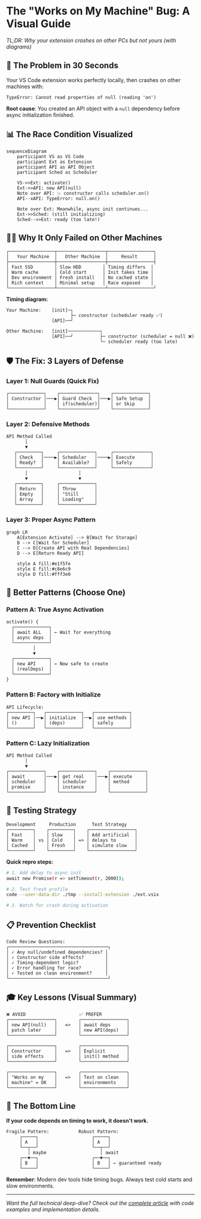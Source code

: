 # The "Works on My Machine" Bug: A Visual Guide

*TL;DR: Why your extension crashes on other PCs but not yours (with diagrams)*

## 🚨 The Problem in 30 Seconds

Your VS Code extension works perfectly locally, then crashes on other machines with:
```
TypeError: Cannot read properties of null (reading 'on')
```

**Root cause**: You created an API object with a `null` dependency before async initialization finished.

## 📊 The Race Condition Visualized

```mermaid
sequenceDiagram
    participant VS as VS Code
    participant Ext as Extension
    participant API as API Object
    participant Sched as Scheduler
    
    VS->>Ext: activate()
    Ext->>API: new API(null)
    Note over API: 💥 constructor calls scheduler.on()
    API--xAPI: TypeError: null.on()
    
    Note over Ext: Meanwhile, async init continues...
    Ext->>Sched: (still initializing)
    Sched-->>Ext: ready (too late!)
```

## 🏃‍♂️ Why It Only Failed on Other Machines

```
┌─────────────────┬──────────────────┬─────────────────┐
│   Your Machine  │   Other Machine  │     Result      │
├─────────────────┼──────────────────┼─────────────────┤
│ Fast SSD        │ Slow HDD        │ Timing differs  │
│ Warm cache      │ Cold start      │ Init takes time │
│ Dev environment │ Fresh install   │ No cached state │
│ Rich context    │ Minimal setup   │ Race exposed    │
└─────────────────┴──────────────────┴─────────────────┘
```

**Timing diagram:**
```
Your Machine:    [init]─┐
                        ├─ constructor (scheduler ready ✅)
                 [API]──┘

Other Machine:   [init]────────────┐
                 [API]──┘          ├─ constructor (scheduler = null ❌)
                                   └─ scheduler ready (too late)
```

## 🛡️ The Fix: 3 Layers of Defense

### Layer 1: Null Guards (Quick Fix)
```
┌─────────────┐    ┌──────────────┐    ┌─────────────┐
│ Constructor │───▶│ Guard Check  │───▶│ Safe Setup  │
│             │    │ if(scheduler)│    │ or Skip     │
└─────────────┘    └──────────────┘    └─────────────┘
```

### Layer 2: Defensive Methods
```
API Method Called
       │
       ▼
   ┌─────────┐     ┌─────────────┐     ┌──────────────┐
   │ Check   │────▶│ Scheduler   │────▶│ Execute      │
   │ Ready?  │     │ Available?  │     │ Safely       │
   └─────────┘     └─────────────┘     └──────────────┘
       │                   │
       ▼                   ▼
   ┌─────────┐     ┌─────────────┐
   │ Return  │     │ Throw       │
   │ Empty   │     │ "Still      │
   │ Array   │     │ Loading"    │
   └─────────┘     └─────────────┘
```

### Layer 3: Proper Async Pattern
```mermaid
graph LR
    A[Extension Activate] --> B[Wait for Storage]
    B --> C[Wait for Scheduler]
    C --> D[Create API with Real Dependencies]
    D --> E[Return Ready API]
    
    style A fill:#e1f5fe
    style E fill:#c8e6c9
    style D fill:#fff3e0
```

## 🎯 Better Patterns (Choose One)

### Pattern A: True Async Activation
```
activate() {
  ┌─────────────┐
  │ await ALL   │ ← Wait for everything
  │ async deps  │
  └─────────────┘
          │
          ▼
  ┌─────────────┐
  │ new API     │ ← Now safe to create
  │ (realDeps)  │
  └─────────────┘
}
```

### Pattern B: Factory with Initialize
```
API Lifecycle:
┌─────────┐   ┌─────────────┐   ┌─────────────┐
│ new API │──▶│ initialize  │──▶│ use methods │
│ ()      │   │ (deps)      │   │ safely      │
└─────────┘   └─────────────┘   └─────────────┘
```

### Pattern C: Lazy Initialization
```
API Method Called
       │
       ▼
┌─────────────┐    ┌─────────────┐    ┌─────────────┐
│ await       │───▶│ get real    │───▶│ execute     │
│ scheduler   │    │ scheduler   │    │ method      │
│ promise     │    │ instance    │    │             │
└─────────────┘    └─────────────┘    └─────────────┘
```

## 🧪 Testing Strategy

```
Development     Production      Test Strategy
┌─────────┐    ┌─────────┐    ┌─────────────────┐
│ Fast    │    │ Slow    │    │ Add artificial  │
│ Warm    │ vs │ Cold    │ => │ delays to       │
│ Cached  │    │ Fresh   │    │ simulate slow   │
└─────────┘    └─────────┘    └─────────────────┘
```

**Quick repro steps:**
```bash
# 1. Add delay to async init
await new Promise(r => setTimeout(r, 2000));

# 2. Test fresh profile  
code --user-data-dir ./tmp --install-extension ./ext.vsix

# 3. Watch for crash during activation
```

## 📋 Prevention Checklist

```
Code Review Questions:
┌─────────────────────────────────────┐
│ ✓ Any null/undefined dependencies? │
│ ✓ Constructor side effects?        │  
│ ✓ Timing-dependent logic?          │
│ ✓ Error handling for race?         │
│ ✓ Tested on clean environment?     │
└─────────────────────────────────────┘
```

## 🎓 Key Lessons (Visual Summary)

```
❌ AVOID                    ✅ PREFER
┌─────────────────┐        ┌─────────────────┐
│ new API(null)   │   =>   │ await deps      │
│ patch later     │        │ new API(deps)   │
└─────────────────┘        └─────────────────┘

┌─────────────────┐        ┌─────────────────┐
│ Constructor     │   =>   │ Explicit        │
│ side effects    │        │ init() method   │
└─────────────────┘        └─────────────────┘

┌─────────────────┐        ┌─────────────────┐
│ "Works on my    │   =>   │ Test on clean   │
│ machine" = OK   │        │ environments    │
└─────────────────┘        └─────────────────┘
```

## 🚀 The Bottom Line

**If your code depends on timing to work, it doesn't work.**

```
Fragile Pattern:           Robust Pattern:
     ┌─────┐                    ┌─────┐
     │ A   │                    │ A   │
     └──┬──┘                    └──┬──┘
        │ maybe                    │ await
     ┌──▼──┐                    ┌──▼──┐
     │ B   │                    │ B   │ ← guaranteed ready
     └─────┘                    └─────┘
```

**Remember**: Modern dev tools hide timing bugs. Always test cold starts and slow environments.

---

*Want the full technical deep-dive? Check out the [complete article](./ASYNC-RACE-CONDITION-TUTORIAL.md) with code examples and implementation details.*
